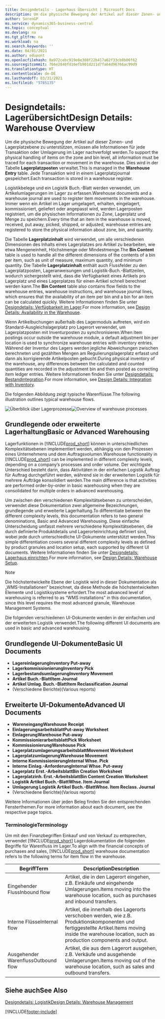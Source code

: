 ```yaml
---
title: Designdetails - Lagerhaus Übersicht | Microsoft Docs
description: Um die physische Bewegung der Artikel auf dieser Zonen- und Lagerplatzebene zu unterstützen, müssen alle Informationen für jede Transaktion oder Umlagerung im Lager nachverfolgt werden. Dies wird in der Tabelle **Lagerplatzposten** verwaltet. Jede Transaktion wird in einem Lagerplatzjournal gespeichert.
author: SorenGP
ms.service: dynamics365-business-central
ms.topic: conceptual
ms.devlang: na
ms.tgt_pltfrm: na
ms.workload: na
ms.search.keywords: ''
ms.date: 04/01/2021
ms.author: edupont
ms.openlocfilehash: 8a972cebc919e0e308f22b417a62f33cb8b06f62
ms.sourcegitcommit: 766e2840fd16efb901d211d7fa64d96766ac99d9
ms.translationtype: HT
ms.contentlocale: de-DE
ms.lasthandoff: 03/31/2021
ms.locfileid: "5785135"
---
```

# <a name="design-details-warehouse-overview"></a><span data-ttu-id="8174c-105">Designdetails: Lagerübersicht</span><span class="sxs-lookup"><span data-stu-id="8174c-105">Design Details: Warehouse Overview</span></span>
<span data-ttu-id="8174c-106">Um die physische Bewegung der Artikel auf dieser Zonen- und Lagerplatzebene zu unterstützen, müssen alle Informationen für jede Transaktion oder Umlagerung im Lager nachverfolgt werden.</span><span class="sxs-lookup"><span data-stu-id="8174c-106">To support the physical handling of items on the zone and bin level, all information must be traced for each transaction or movement in the warehouse.</span></span> <span data-ttu-id="8174c-107">Dies wird in der Tabelle **Lagerplatzposten** verwaltet.</span><span class="sxs-lookup"><span data-stu-id="8174c-107">This is managed in the **Warehouse Entry** table.</span></span> <span data-ttu-id="8174c-108">Jede Transaktion wird in einem Lagerplatzjournal gespeichert.</span><span class="sxs-lookup"><span data-stu-id="8174c-108">Each transaction is stored in a warehouse register.</span></span>  

<span data-ttu-id="8174c-109">Logistikbelege und ein Logistik Buch.-Blatt werden verwendet, um Artikelumlagerungen im Lager zu erfassen.</span><span class="sxs-lookup"><span data-stu-id="8174c-109">Warehouse documents and a warehouse journal are used to register item movements in the warehouse.</span></span> <span data-ttu-id="8174c-110">Immer wenn ein Artikel im Lager umgelagert, erhalten, eingelagert, kommissioniert, geliefert oder angepasst wird, werden Lagerposten registriert, um die physischen Informationen zu Zone, Lagerplatz und Menge zu speichern.</span><span class="sxs-lookup"><span data-stu-id="8174c-110">Every time that an item in the warehouse is moved, received, put away, picked, shipped, or adjusted, warehouse entries are registered to store the physical information about zone, bin, and quantity.</span></span>

<span data-ttu-id="8174c-111">Die Tabelle **Lagerplatzinhalt** wird verwendet, um alle verschiedenen Dimensionen des Inhalts eines Lagerplatzes pro Artikel zu bearbeiten, wie etwa Mengeneinheit, Höchstmenge oder Mindestmenge.</span><span class="sxs-lookup"><span data-stu-id="8174c-111">The **Bin Content** table is used to handle all the different dimensions of the contents of a bin per item, such as unit of measure, maximum quantity, and minimum quantity.</span></span> <span data-ttu-id="8174c-112">Die Tabelle **Lagerplatzinhalt** enthält auch Flussfelder zu den Lagerplatzposten, Lageranweisungen und Logistik-Buch.-Blattzeilen, wodurch sichergestellt wird, dass die Verfügbarkeit eines Artikels pro Lagerplatz und eines Lagerplatzes für einen Artikel schnell berechnet werden kann.</span><span class="sxs-lookup"><span data-stu-id="8174c-112">The **Bin Content** table also contains flow fields to the warehouse entries, warehouse instructions, and warehouse journal lines, which ensures that the availability of an item per bin and a bin for an item can be calculated quickly.</span></span> <span data-ttu-id="8174c-113">Weitere Informationen finden Sie unter [Designdetails: Verfügbarkeit im Lager](design-details-availability-in-the-warehouse.md).</span><span class="sxs-lookup"><span data-stu-id="8174c-113">For more information, see [Design Details: Availability in the Warehouse](design-details-availability-in-the-warehouse.md).</span></span>  

<span data-ttu-id="8174c-114">Wenn Artikelbuchungen außerhalb des Lagermoduls auftreten, wird ein Standard-Ausgleichslagerplatz pro Lagerort verwendet, um Lagerplatzposten mit Inventurposten zu synchronisieren.</span><span class="sxs-lookup"><span data-stu-id="8174c-114">When item postings occur outside the warehouse module, a default adjustment bin per location is used to synchronize warehouse entries with inventory entries.</span></span> <span data-ttu-id="8174c-115">Während der Inventur des Lagers werden jegliche Abweichungen zwischen berechneten und gezählten Mengen am Regulierungslagerplatz erfasst und dann als korrigierende Artikelposten gebucht.</span><span class="sxs-lookup"><span data-stu-id="8174c-115">During physical inventory of the warehouse, any differences between the calculated and counted quantities are recorded in the adjustment bin and then posted as correcting item ledger entries.</span></span> <span data-ttu-id="8174c-116">Weitere Informationen finden Sie unter [Designdetails: Bestandintegration](design-details-integration-with-inventory.md).</span><span class="sxs-lookup"><span data-stu-id="8174c-116">For more information, see [Design Details: Integration with Inventory](design-details-integration-with-inventory.md).</span></span>  

<span data-ttu-id="8174c-117">Die folgenden Abbildung zeigt typische Warenflüsse.</span><span class="sxs-lookup"><span data-stu-id="8174c-117">The following illustration outlines typical warehouse flows.</span></span>  

<span data-ttu-id="8174c-118">![Überblick über Lagerprozesse](media/design_details_warehouse_management_overview.png "Überblick über Lagerprozesse")</span><span class="sxs-lookup"><span data-stu-id="8174c-118">![Overview of warehouse processes](media/design_details_warehouse_management_overview.png "Overview of warehouse processes")</span></span>  

## <a name="basic-or-advanced-warehousing"></a><span data-ttu-id="8174c-119">Grundlegende oder erweiterte Lagerhaltung</span><span class="sxs-lookup"><span data-stu-id="8174c-119">Basic or Advanced Warehousing</span></span>  
<span data-ttu-id="8174c-120">Lagerfunktionen in [!INCLUDE[prod_short](includes/prod_short.md)] können in unterschiedlichen Komplexitätsebenen implementiert werden, abhängig von den Prozessen eines Unternehmens und dem Auftragsvolumen.</span><span class="sxs-lookup"><span data-stu-id="8174c-120">Warehouse functionality in [!INCLUDE[prod_short](includes/prod_short.md)] can be implemented in different complexity levels, depending on a company’s processes and order volume.</span></span> <span data-ttu-id="8174c-121">Der wichtigste Unterschied besteht darin, dass Aktivitäten in der einfachen Logistik Auftrag für Auftrag durchgeführt werden, während sie in der erweiterten Logistik für mehrere Aufträge konsolidiert werden.</span><span class="sxs-lookup"><span data-stu-id="8174c-121">The main difference is that activities are performed order-by-order in basic warehousing when they are consolidated for multiple orders in advanced warehousing.</span></span>  

 <span data-ttu-id="8174c-122">Um zwischen den verschiedenen Komplexitätsebenen zu unterscheiden, verwendet diese Dokumentation zwei allgemeine Bezeichnungen, grundlegende und erweiterte Lagerhaltung.</span><span class="sxs-lookup"><span data-stu-id="8174c-122">To differentiate between the different complexity levels, this documentation refers to two general denominations, Basic and Advanced Warehousing.</span></span> <span data-ttu-id="8174c-123">Diese einfache Unterscheidung umfasst mehrere verschiedene Komplexitätsebenen, die durch definierte Produktdetails und Lagerorteinrichtung definiert sind, wobei jede durch unterschiedliche UI-Dokumente unterstützt werden.</span><span class="sxs-lookup"><span data-stu-id="8174c-123">This simple differentiation covers several different complexity levels as defined by product granules and location setup, each supported by different UI documents.</span></span> <span data-ttu-id="8174c-124">Weitere Informationen finden Sie unter [Designdetails: Lagerhaus einrichten](design-details-warehouse-setup.md).</span><span class="sxs-lookup"><span data-stu-id="8174c-124">For more information, see [Design Details: Warehouse Setup](design-details-warehouse-setup.md).</span></span>  

> [!NOTE]  
>  <span data-ttu-id="8174c-125">Die höchstentwickelte Ebene der Logistik wird in dieser Dokumentation als „WMS-Installationen“ bezeichnet, da diese Methode die höchstentwickelten Elemente und Logistiksysteme erfordert.</span><span class="sxs-lookup"><span data-stu-id="8174c-125">The most advanced level of warehousing is referred to as “WMS installations” in this documentation, since this level requires the most advanced granule, Warehouse Management Systems.</span></span>  

 <span data-ttu-id="8174c-126">Die folgenden verschiedenen UI-Dokumente werden in der einfachen und der erweiterten Logistik verwendet.</span><span class="sxs-lookup"><span data-stu-id="8174c-126">The following different UI documents are used in basic and advanced warehousing.</span></span>  

## <a name="basic-ui-documents"></a><span data-ttu-id="8174c-127">Grundlegende UI-Dokumente</span><span class="sxs-lookup"><span data-stu-id="8174c-127">Basic UI Documents</span></span>  

-   <span data-ttu-id="8174c-128">**Lagereinlagerung**</span><span class="sxs-lookup"><span data-stu-id="8174c-128">**Inventory Put-away**</span></span>  
-   <span data-ttu-id="8174c-129">**Lagerkommissionierung**</span><span class="sxs-lookup"><span data-stu-id="8174c-129">**Inventory Pick**</span></span>  
-   <span data-ttu-id="8174c-130">**Lagerbestandsumlagerung**</span><span class="sxs-lookup"><span data-stu-id="8174c-130">**Inventory Movement**</span></span>  
-   <span data-ttu-id="8174c-131">**Artikel Buch.-Blatt**</span><span class="sxs-lookup"><span data-stu-id="8174c-131">**Item Journal**</span></span>  
-   <span data-ttu-id="8174c-132">**Artikel Umlag. Buch.-Blatt**</span><span class="sxs-lookup"><span data-stu-id="8174c-132">**Item Reclassification Journal**</span></span>  
-   <span data-ttu-id="8174c-133">(Verschiedene Berichte)</span><span class="sxs-lookup"><span data-stu-id="8174c-133">(Various reports)</span></span>  

## <a name="advanced-ui-documents"></a><span data-ttu-id="8174c-134">Erweiterte UI-Dokumente</span><span class="sxs-lookup"><span data-stu-id="8174c-134">Advanced UI Documents</span></span>  

-   <span data-ttu-id="8174c-135">**Wareneingang**</span><span class="sxs-lookup"><span data-stu-id="8174c-135">**Warehouse Receipt**</span></span>  
-   <span data-ttu-id="8174c-136">**Einlagerungsarbeitsblatt**</span><span class="sxs-lookup"><span data-stu-id="8174c-136">**Put-away Worksheet**</span></span>  
-   <span data-ttu-id="8174c-137">**Einlagerung**</span><span class="sxs-lookup"><span data-stu-id="8174c-137">**Warehouse Put-away**</span></span>  
-   <span data-ttu-id="8174c-138">**Kommissionierarbeitsblatt**</span><span class="sxs-lookup"><span data-stu-id="8174c-138">**Pick Worksheet**</span></span>  
-   <span data-ttu-id="8174c-139">**Kommissionierung**</span><span class="sxs-lookup"><span data-stu-id="8174c-139">**Warehouse Pick**</span></span>  
-   <span data-ttu-id="8174c-140">**Lagerplatzumlagerungsarbeitsblatt**</span><span class="sxs-lookup"><span data-stu-id="8174c-140">**Movement Worksheet**</span></span>  
-   <span data-ttu-id="8174c-141">**Lagerplatzumlagerung**</span><span class="sxs-lookup"><span data-stu-id="8174c-141">**Warehouse Movement**</span></span>  
-   <span data-ttu-id="8174c-142">**Interne Kommissionierung**</span><span class="sxs-lookup"><span data-stu-id="8174c-142">**Internal Whse. Pick**</span></span>  
-   <span data-ttu-id="8174c-143">**Interne Einlag.-Anforderung**</span><span class="sxs-lookup"><span data-stu-id="8174c-143">**Internal Whse. Put-away**</span></span>  
-   <span data-ttu-id="8174c-144">**Lagerplatz Erst.-Arbeitsblatt**</span><span class="sxs-lookup"><span data-stu-id="8174c-144">**Bin Creation Worksheet**</span></span>  
-   <span data-ttu-id="8174c-145">**Lagerplatzinh. Erst.-Arbeitsblatt**</span><span class="sxs-lookup"><span data-stu-id="8174c-145">**Bin Content Creation Worksheet**</span></span>  
-   <span data-ttu-id="8174c-146">**Logistik Artikel Buch.-Blatt**</span><span class="sxs-lookup"><span data-stu-id="8174c-146">**Whse. Item Journal**</span></span>  
-   <span data-ttu-id="8174c-147">**Umlagerung Logistik Artikel Buch.-Blatt**</span><span class="sxs-lookup"><span data-stu-id="8174c-147">**Whse. Item Reclass. Journal**</span></span>  
-   <span data-ttu-id="8174c-148">(Verschiedene Berichte)</span><span class="sxs-lookup"><span data-stu-id="8174c-148">(Various reports)</span></span>  

<span data-ttu-id="8174c-149">Weitere Informationen über jeden Beleg finden Sie den entsprechenden Fensterthemen.</span><span class="sxs-lookup"><span data-stu-id="8174c-149">For more information about each document, see the respective page topics.</span></span>  

### <a name="terminology"></a><span data-ttu-id="8174c-150">Terminologie</span><span class="sxs-lookup"><span data-stu-id="8174c-150">Terminology</span></span>  
<span data-ttu-id="8174c-151">Um mit den Finanzbegriffen Einkauf und von Verkauf zu entsprechen, verwendet [!INCLUDE[prod_short](includes/prod_short.md)] Lagerdokumentation die folgenden Begriffe für Warenfluss im Lager.</span><span class="sxs-lookup"><span data-stu-id="8174c-151">To align with the financial concepts of purchases and sales, [!INCLUDE[prod_short](includes/prod_short.md)] warehouse documentation refers to the following terms for item flow in the warehouse.</span></span>  

|<span data-ttu-id="8174c-152">Begriff</span><span class="sxs-lookup"><span data-stu-id="8174c-152">Term</span></span>|<span data-ttu-id="8174c-153">Description</span><span class="sxs-lookup"><span data-stu-id="8174c-153">Description</span></span>|  
|----------|---------------------------------------|  
|<span data-ttu-id="8174c-154">Eingehender Fluss</span><span class="sxs-lookup"><span data-stu-id="8174c-154">Inbound flow</span></span>|<span data-ttu-id="8174c-155">Artikel, die in den Lagerort eingehen, z.B. Einkäufe und eingehende Umlagerungen.</span><span class="sxs-lookup"><span data-stu-id="8174c-155">Items moving into the warehouse location, such as purchases and inbound transfers.</span></span>|  
|<span data-ttu-id="8174c-156">Interne Flüsse</span><span class="sxs-lookup"><span data-stu-id="8174c-156">Internal flow</span></span>|<span data-ttu-id="8174c-157">Artikel, die innerhalb des Lagerorts verschoben werden, wie z.B. Produktionskomponenten und fertiggestellte Artikel.</span><span class="sxs-lookup"><span data-stu-id="8174c-157">Items moving inside the warehouse location, such as production components and output.</span></span>|  
|<span data-ttu-id="8174c-158">Ausgehender Warenfluss</span><span class="sxs-lookup"><span data-stu-id="8174c-158">Outbound flow</span></span>|<span data-ttu-id="8174c-159">Artikel, die aus dem Lagerort ausgehen, z.B. Verkäufe und ausgehende Umlagerungen.</span><span class="sxs-lookup"><span data-stu-id="8174c-159">Items moving out of the warehouse location, such as sales and outbound transfers.</span></span>|  

## <a name="see-also"></a><span data-ttu-id="8174c-160">Siehe auch</span><span class="sxs-lookup"><span data-stu-id="8174c-160">See Also</span></span>  
 [<span data-ttu-id="8174c-161">Designdetails: Logistik</span><span class="sxs-lookup"><span data-stu-id="8174c-161">Design Details: Warehouse Management</span></span>](design-details-warehouse-management.md)


[!INCLUDE[footer-include](includes/footer-banner.md)]